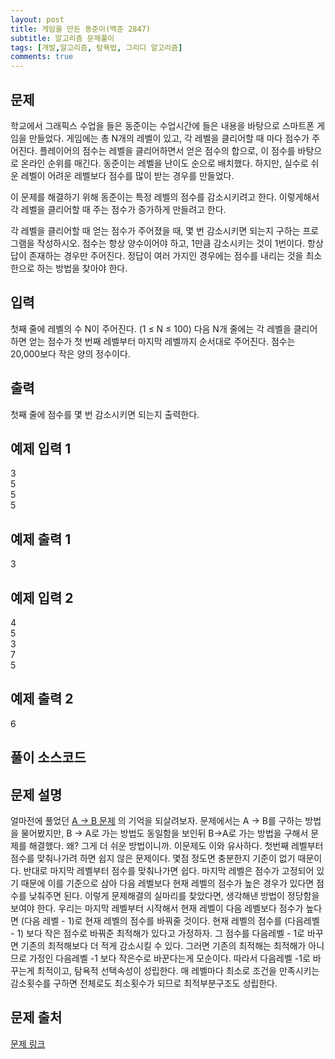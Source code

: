 ```yaml
---
layout: post
title: 게임을 만든 동준이(백준 2847)
subtitle: 알고리즘 문제풀이
tags: [개발,알고리즘, 탐욕법, 그리디 알고리즘]
comments: true
---    
```


## 문제




학교에서 그래픽스 수업을 들은 동준이는 수업시간에 들은 내용을 바탕으로 스마트폰 게임을 만들었다. 게임에는 총 N개의 레벨이 있고, 각 레벨을 클리어할 때 마다 점수가 주어진다. 플레이어의 점수는 레벨을 클리어하면서 얻은 점수의 합으로, 이 점수를 바탕으로 온라인 순위를 매긴다. 동준이는 레벨을 난이도 순으로 배치했다. 하지만, 실수로 쉬운 레벨이 어려운 레벨보다 점수를 많이 받는 경우를 만들었다.

이 문제를 해결하기 위해 동준이는 특정 레벨의 점수를 감소시키려고 한다. 이렇게해서 각 레벨을 클리어할 때 주는 점수가 증가하게 만들려고 한다.

각 레벨을 클리어할 때 얻는 점수가 주어졌을 때, 몇 번 감소시키면 되는지 구하는 프로그램을 작성하시오. 점수는 항상 양수이어야 하고, 1만큼 감소시키는 것이 1번이다. 항상 답이 존재하는 경우만 주어진다. 정답이 여러 가지인 경우에는 점수를 내리는 것을 최소한으로 하는 방법을 찾아야 한다.



## 입력


첫째 줄에 레벨의 수 N이 주어진다. (1 ≤ N ≤ 100) 다음 N개 줄에는 각 레벨을 클리어하면 얻는 점수가 첫 번째 레벨부터 마지막 레벨까지 순서대로 주어진다. 점수는 20,000보다 작은 양의 정수이다.

## 출력
첫째 줄에 점수를 몇 번 감소시키면 되는지 출력한다.

## 예제 입력 1
3  
5  
5  
5  

## 예제 출력 1
3  
  
## 예제 입력 2
4   
5  
3  
7  
5  



## 예제 출력 2
6   

## 풀이 소스코드  
<script src="https://gist.github.com/overflow218/a9590e5708aae57740623f0e69961085.js"></script>

## 문제 설명
얼마전에 풀었던 <a href = "https://overflow218.github.io/2021-08-14-post-1/"> A -> B 문제</a> 의 기억을 되살려보자. 문제에서는 A -> B를 구하는 방법을 물어봤지만, B -> A로 가는 방법도 동일함을 보인뒤 B->A로 가는 방법을 구해서 문제를 해결했다. 왜? 그게 더 쉬운 방법이니까. 이문제도 이와 유사하다. 첫번째 레벨부터 점수를 맞춰나가려 하면 쉽지 않은 문제이다. 몇점 정도면 충분한지 기준이 없기 때문이다. 반대로 마지막 레벨부터 점수를 맞춰나가면 쉽다. 마지막 레벨은 점수가 고정되어 있기 때문에 이를 기준으로 삼아 다음 레벨보다 현재 레벨의 점수가 높은 경우가 있다면 점수를 낮춰주면 된다. 이렇게 문제해결의 실마리를 찾았다면, 생각해낸 방법이 정당함을 보여야 한다. 우리는 마지막 레벨부터 시작해서 현재 레벨이 다음 레벨보다 점수가 높다면 (다음 레벨 - 1)로 현재 레벨의 점수를 바꿔줄 것이다. 현재 레벨의 점수를 (다음레벨 - 1) 보다 작은 점수로 바꿔준 최적해가 있다고 가정하자. 그 점수를 다음레벨 - 1로 바꾸면 기존의 최적해보다 더 적게 감소시킬 수 있다. 그러면 기존의 최적해는 최적해가 아니므로 가정인 다음레벨 -1 보다 작은수로 바꾼다는게 모순이다. 따라서 다음레벨 -1로 바꾸는게 최적이고, 탐욕적 선택속성이 성립한다. 매 레벨마다 최소로 조건을 만족시키는 감소횟수를 구하면 전체로도 최소횟수가 되므로 최적부분구조도 성립한다. 


## 문제 출처  
<a href="https://www.acmicpc.net/problem/2847"> 문제 링크 </a>
